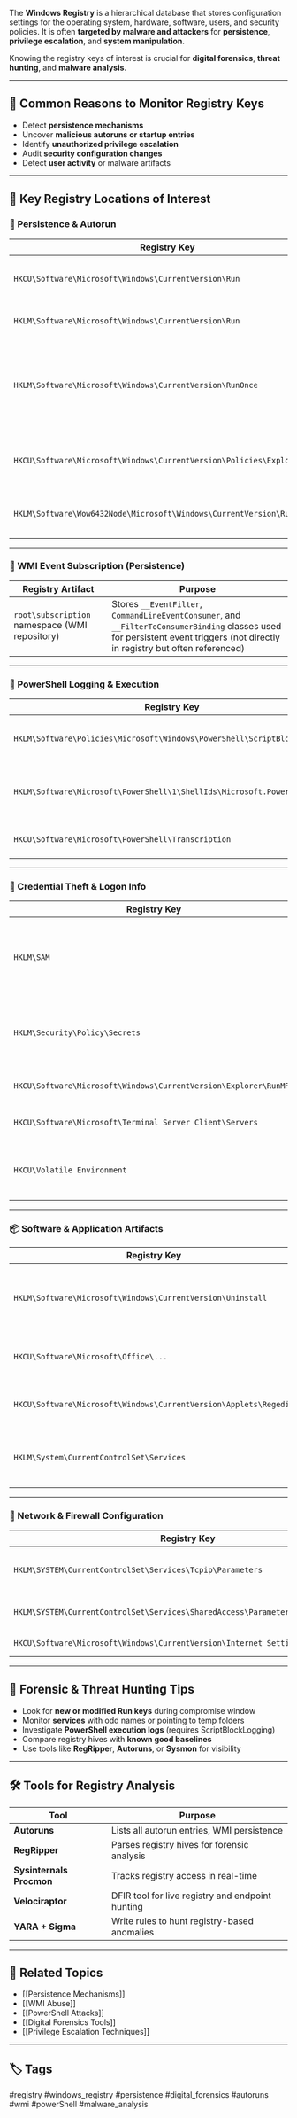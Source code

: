 The **Windows Registry** is a hierarchical database that stores configuration settings for the operating system, hardware, software, users, and security policies. It is often **targeted by malware and attackers** for **persistence**, **privilege escalation**, and **system manipulation**.

Knowing the registry keys of interest is crucial for **digital forensics**, **threat hunting**, and **malware analysis**.

---

## 🎯 Common Reasons to Monitor Registry Keys

- Detect **persistence mechanisms**
- Uncover **malicious autoruns or startup entries**
- Identify **unauthorized privilege escalation**
- Audit **security configuration changes**
- Detect **user activity** or malware artifacts

---

## 🧰 Key Registry Locations of Interest

### 🔁 Persistence & Autorun

| Registry Key                                                | Purpose                                         |
|-------------------------------------------------------------|-------------------------------------------------|
| `HKCU\Software\Microsoft\Windows\CurrentVersion\Run`        | Startup apps for current user                   |
| `HKLM\Software\Microsoft\Windows\CurrentVersion\Run`        | Startup apps for all users                      |
| `HKLM\Software\Microsoft\Windows\CurrentVersion\RunOnce`    | Runs once after reboot (used for payload delivery) |
| `HKCU\Software\Microsoft\Windows\CurrentVersion\Policies\Explorer\Run` | User-specific policy-based autorun |
| `HKLM\Software\Wow6432Node\Microsoft\Windows\CurrentVersion\Run` | 32-bit apps on 64-bit systems          |

---

### 🧠 WMI Event Subscription (Persistence)

| Registry Artifact                              | Purpose                                     |
|------------------------------------------------|---------------------------------------------|
| `root\subscription` namespace (WMI repository) | Stores `__EventFilter`, `CommandLineEventConsumer`, and `__FilterToConsumerBinding` classes used for persistent event triggers (not directly in registry but often referenced) |

---

### 🧼 PowerShell Logging & Execution

| Registry Key                                                      | Purpose                                      |
|-------------------------------------------------------------------|----------------------------------------------|
| `HKLM\Software\Policies\Microsoft\Windows\PowerShell\ScriptBlockLogging` | Enables PowerShell script logging            |
| `HKLM\Software\Microsoft\PowerShell\1\ShellIds\Microsoft.PowerShell`     | Sets execution policy and shell behavior     |
| `HKCU\Software\Microsoft\PowerShell\Transcription`                        | Transcription logging location               |

---

### 🔐 Credential Theft & Logon Info

| Registry Key                                                | Purpose                                                |
|-------------------------------------------------------------|--------------------------------------------------------|
| `HKLM\SAM`                                                  | Stores password hashes (requires SYSTEM-level access)  |
| `HKLM\Security\Policy\Secrets`                              | Contains LSA secrets (used by tools like Mimikatz)     |
| `HKCU\Software\Microsoft\Windows\CurrentVersion\Explorer\RunMRU` | Tracks last-run commands                             |
| `HKCU\Software\Microsoft\Terminal Server Client\Servers`    | RDP connection history                                |
| `HKCU\Volatile Environment`                                 | Tracks current user session info                      |

---

### 📦 Software & Application Artifacts

| Registry Key                                                        | Purpose                                      |
|---------------------------------------------------------------------|----------------------------------------------|
| `HKLM\Software\Microsoft\Windows\CurrentVersion\Uninstall`          | Lists installed programs (GUI-based apps)    |
| `HKCU\Software\Microsoft\Office\...`                                | Tracks Office document usage                 |
| `HKCU\Software\Microsoft\Windows\CurrentVersion\Applets\Regedit`    | Indicates registry activity by user          |
| `HKLM\System\CurrentControlSet\Services`                            | Includes services (used for persistence too) |

---

### 📡 Network & Firewall Configuration

| Registry Key                                                    | Purpose                                        |
|------------------------------------------------------------------|------------------------------------------------|
| `HKLM\SYSTEM\CurrentControlSet\Services\Tcpip\Parameters`        | Network settings, DNS suffixes, etc.           |
| `HKLM\SYSTEM\CurrentControlSet\Services\SharedAccess\Parameters\FirewallPolicy` | Windows Firewall configuration       |
| `HKCU\Software\Microsoft\Windows\CurrentVersion\Internet Settings` | Proxy settings                               |

---

## 🧪 Forensic & Threat Hunting Tips

- Look for **new or modified Run keys** during compromise window
- Monitor **services** with odd names or pointing to temp folders
- Investigate **PowerShell execution logs** (requires ScriptBlockLogging)
- Compare registry hives with **known good baselines**
- Use tools like **RegRipper**, **Autoruns**, or **Sysmon** for visibility

---

## 🛠️ Tools for Registry Analysis

| Tool             | Purpose                                       |
|------------------|-----------------------------------------------|
| **Autoruns**     | Lists all autorun entries, WMI persistence    |
| **RegRipper**    | Parses registry hives for forensic analysis   |
| **Sysinternals Procmon** | Tracks registry access in real-time     |
| **Velociraptor** | DFIR tool for live registry and endpoint hunting|
| **YARA + Sigma** | Write rules to hunt registry-based anomalies  |

---

## 🔗 Related Topics

- [[Persistence Mechanisms]]
- [[WMI Abuse]]
- [[PowerShell Attacks]]
- [[Digital Forensics Tools]]
- [[Privilege Escalation Techniques]]

---

## 🏷 Tags

#registry #windows_registry #persistence #digital_forensics #autoruns #wmi #powerShell #malware_analysis
